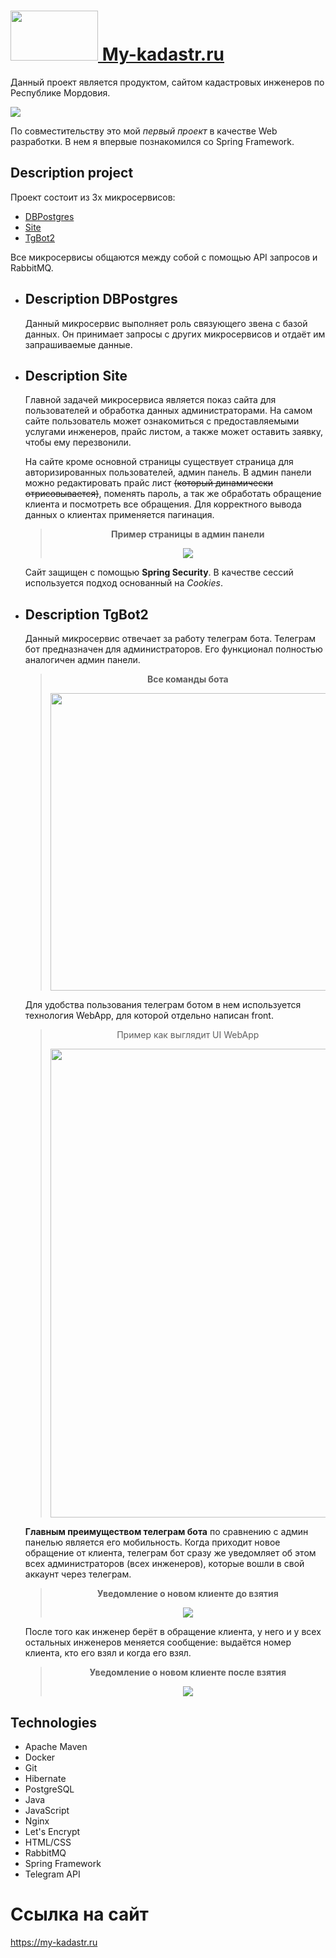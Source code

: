 # <a href="https://my-kadastr.ru"><img src="readme_images/Main_icon.png" width="140" height="80" />   My-kadastr.ru </a>
Данный проект является продуктом, сайтом кадастровых инженеров по Республике Мордовия.

<img src="readme_images/main_page3.png" />

По совместительству это мой *первый проект* в качестве Web разработки. В нем я впервые познакомился со Spring Framework.
## Description project
Проект состоит из 3х микросервисов: 
+ [DBPostgres](#Description-DBPostgres)
+ [Site](#Description-Site)
+ [TgBot2](#Description-TgBot2)

Все микросервисы общаются между собой с помощью API запросов и RabbitMQ.
+ ## Description DBPostgres
    Данный микросервис выполняет роль связующего звена с базой данных. Он принимает запросы с других микросервисов и отдаёт им запрашиваемые данные.

+ ## Description Site

    Главной задачей микросервиса является показ сайта для пользователей и обработка данных администраторами. На самом сайте пользователь может ознакомиться с предоставляемыми услугами инженеров, прайс листом, а также может оставить заявку, чтобы ему перезвонили.

    На сайте кроме основной страницы существует страница для авторизированных пользователей, админ панель. В админ панели можно редактировать прайс лист ~~(который динамически отрисовывается)~~, поменять пароль, а так же обработать обращение клиента и посмотреть все обращения. Для корректного вывода данных о клиентах применяется пагинация.

    >**<p style="text-align: center;">Пример страницы в админ панели**
    ><p style="text-align: center;"><img src="readme_images/admin3.png" />

    Сайт защищен с помощью **Spring Security**. В качестве сессий используется подход основанный на *Cookies*.



+ ## Description TgBot2
    Данный микросервис отвечает за работу телеграм бота. Телеграм бот предназначен для администраторов. Его функционал полностью аналогичен админ панели.

    >**<p style="text-align: center;">Все команды бота**
    ><p style="text-align: center;"><img src="readme_images/commands.jpg" width="468" height="476" />

    Для удобства пользования телеграм ботом в нем используется технология WebApp, для которой отдельно написан front.
    > <p style="text-align: center;"> Пример как выглядит UI WebApp
    > <p style="text-align: center;"><img src="readme_images/separate_front.jpg" width="468" height="750" />

    **Главным преимуществом телеграм бота** по сравнению с админ панелью является его мобильность. Когда приходит новое обращение от клиента, телеграм бот сразу же уведомляет об этом всех администраторов (всех инженеров), которые вошли в свой аккаунт через телеграм.

    >**<p style="text-align: center;">Уведомление о новом клиенте до взятия**
    ><p style="text-align: center;"><img src="readme_images/do.jpg" />
    После того как инженер берёт в обращение клиента, у него и у всех остальных инженеров меняется сообщение: выдаётся номер клиента, кто его взял и когда его взял.

    >**<p style="text-align: center;">Уведомление о новом клиенте после взятия**
    ><p style="text-align: center;"><img src="readme_images/before.jpg" />
## Technologies
- Apache Maven
- Docker
- Git
- Hibernate
- PostgreSQL
- Java
- JavaScript
- Nginx
- Let's Encrypt
- HTML/CSS
- RabbitMQ
- Spring Framework
- Telegram API

# Ссылка на сайт 
https://my-kadastr.ru
